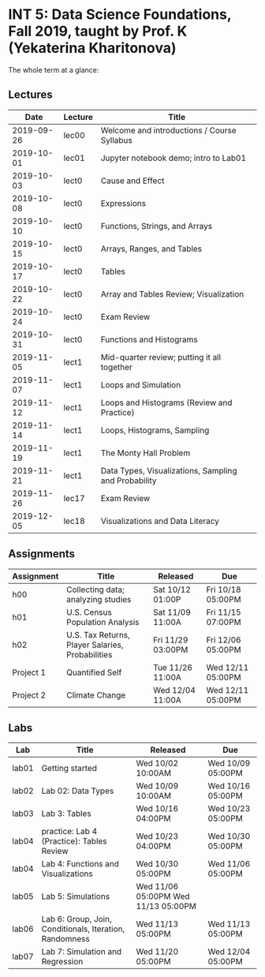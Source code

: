 # INT 5: Data Science Foundations, Fall 2019, taught by Prof. K (Yekaterina Kharitonova)

The whole term at a glance:

## Lectures

| Date | Lecture | Title |
|------|---------|-------|
| 2019-09-26 | lec00 | Welcome and introductions / Course Syllabus
| 2019-10-01 | lec01 | Jupyter notebook demo; intro to Lab01	
| 2019-10-03 | lect0 | Cause and Effect	
| 2019-10-08 | lect0 | Expressions	
| 2019-10-10 | lect0 | Functions, Strings, and Arrays	
| 2019-10-15 | lect0 | Arrays, Ranges, and Tables	
| 2019-10-17 | lect0 | Tables	
| 2019-10-22 | lect0 | Array and Tables Review; Visualization	
| 2019-10-24 | lect0 | Exam Review	
| 2019-10-31 | lect0 | Functions and Histograms
| 2019-11-05 | lect1 | Mid-quarter review; putting it all together	
| 2019-11-07 | lect1 | Loops and Simulation	
| 2019-11-12 | lect1 | Loops and Histograms (Review and Practice)	
| 2019-11-14 | lect1 | Loops, Histograms, Sampling	
| 2019-11-19 | lect1 | The Monty Hall Problem
| 2019-11-21 | lect1 | Data Types, Visualizations, Sampling and Probability	
| 2019-11-26 | lec17 | Exam Review	
| 2019-12-05 | lec18 | Visualizations and Data Literacy	

## Assignments
| Assignment | Title | Released | Due |
|----------|-------|---------|----------|
| h00	| Collecting data; analyzing studies | Sat 10/12 01:00P | 	Fri 10/18 05:00PM
| h01	| U.S. Census Population Analysis | 	Sat 11/09 11:00A | 	Fri 11/15 07:00PM
| h02	| U.S. Tax Returns, Player Salaries, Probabilities | 	Fri 11/29 03:00PM | Fri 12/06 05:00PM
| Project 1 | Quantified Self | 	Tue 11/26 11:00A | 	Wed 12/11 05:00PM
| Project 2 | Climate Change | 	Wed 12/04 11:00A | 	Wed 12/11 05:00PM

## Labs
| Lab | Title | Released | Due |
|----------|-------|---------|----------|
| lab01 |  Getting started	| Wed 10/02 10:00AM	| Wed 10/09 05:00PM
| lab02 |  Lab 02: Data Types| 	Wed 10/09 10:00AM	| Wed 10/16 05:00PM
| lab03 |  Lab 3: Tables| 	Wed 10/16 04:00PM	| Wed 10/23 05:00PM
| lab04 | practice: Lab 4 (Practice): Tables Review	| Wed 10/23 04:00PM	| Wed 10/30 05:00PM
| lab04 |  Lab 4: Functions and Visualizations| 	Wed 10/30 05:00PM	| Wed 11/06 05:00PM
| lab05 |  Lab 5: Simulations	| Wed 11/06 05:00PM	Wed 11/13 05:00PM
| lab06 |  Lab 6: Group, Join, Conditionals, Iteration, Randomness	| Wed 11/13 05:00PM	| Wed 11/13 05:00PM
| lab07 |  Lab 7: Simulation and Regression	| Wed 11/20 05:00PM	| Wed 12/04 05:00PM


